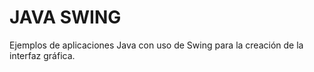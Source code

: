# JAVA SWING
Ejemplos de aplicaciones Java con uso de Swing para la creación de la interfaz gráfica.
